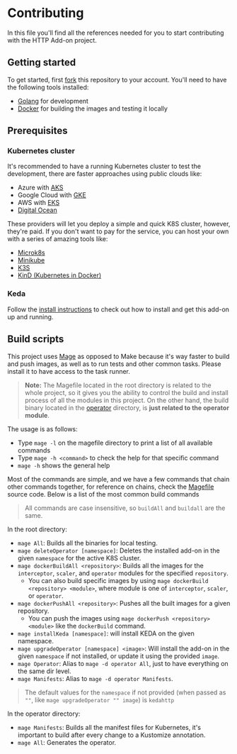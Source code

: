 # Contributing

In this file you'll find all the references needed for you to start contributing with the HTTP Add-on project.

## Getting started

To get started, first [fork](https://github.com/kedacore/http-add-on/fork) this repository to your account. You'll need
to have the following tools installed:

- [Golang](http://golang.org/) for development
- [Docker](https://docker.com) for building the images and testing it locally

## Prerequisites

### Kubernetes cluster

It's recommended to have a running Kubernetes cluster to test the development, there are faster approaches using public
clouds like:

- Azure with [AKS](https://azure.microsoft.com/services/kubernetes-service/?WT.mc_id=opensource-12724-ludossan)
- Google Cloud with [GKE](https://cloud.google.com/kubernetes-engine)
- AWS with [EKS](https://aws.amazon.com/eks/)
- [Digital Ocean](https://www.digitalocean.com/products/kubernetes/)

These providers will let you deploy a simple and quick K8S cluster, however, they're paid. If you don't want to pay for
the service, you can host your own with a series of amazing tools like:

- [Microk8s](https://microk8s.io/)
- [Minikube](https://minikube.sigs.k8s.io/docs/)
- [K3S](https://k3s.io/)
- [KinD (Kubernetes in Docker)](https://kind.sigs.k8s.io/)

### Keda

Follow the [install instructions](./install.md) to check out how to install and get this add-on up and running.

## Build scripts

This project uses [Mage](https://magefile.org) as opposed to Make because it's way faster to build and push images, as
well as to run tests and other common tasks. Please install it to have access to the task runner.

> **Note:** The Magefile located in the root directory is related to the whole project, so it gives you the ability to control the build and install process of all the modules in this project. On the other hand, the build binary located in the [operator](../operator/magefile.go) directory, is **just related to the operator module**.

The usage is as follows:

- Type `mage -l` on the magefile directory to print a list of all available commands
- Type `mage -h <command>` to check the help for that specific command
- `mage -h` shows the general help

Most of the commands are simple, and we have a few commands that chain other commands together, for reference on chains,
check the [Magefile](../magefile.go) source code. Below is a list of the most common build commands

> All commands are case insensitive, so `buildAll` and `buildall` are the same.

In the root directory:

- `mage All`: Builds all the binaries for local testing.
- `mage deleteOperator [namespace]`: Deletes the installed add-on in the given `namespace` for the active K8S
  cluster.
- `mage dockerBuildAll <repository>`: Builds all the images for the `interceptor`, `scaler`, and `operator` modules
  for the specified `repository`.
  - You can also build specific images by using `mage dockerBuild <repository> <module>`, where module is one
    of `interceptor`, `scaler`, or `operator`.
- `mage dockerPushAll <repository>`: Pushes all the built images for a given repository.
  - You can push the images using `mage dockerPush <repository> <module>` like the `dockerBuild` command.
- `mage installKeda [namespace]`: will install KEDA on the given namespace.
- `mage upgradeOperator [namespace] <image>`: Will install the add-on in the given `namespace` if not installed, or
  update it using the provided `image`.
- `mage Operator`: Alias to `mage -d operator All`, just to have everything on the same dir level.
- `mage Manifests`: Alias to `mage -d operator Manifests`.

> The default values for the `namespace` if not provided (when passed as `""`, like `mage upgradeOperator "" image`) is `kedahttp`

In the operator directory:

- `mage Manifests`: Builds all the manifest files for Kubernetes, it's important to build after every change
  to a Kustomize annotation.
- `mage All`: Generates the operator.
